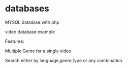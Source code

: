 # databases
MYSQL datadase with php

video database example

Features:

Multiple Genre for a single video

Search either by language,genre,type or any combination.
